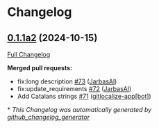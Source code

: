 # Changelog

## [0.1.1a2](https://github.com/OpenVoiceOS/skill-ovos-weather/tree/0.1.1a2) (2024-10-15)

[Full Changelog](https://github.com/OpenVoiceOS/skill-ovos-weather/compare/V0.0.1...0.1.1a2)

**Merged pull requests:**

- fix:long description [\#73](https://github.com/OpenVoiceOS/skill-ovos-weather/pull/73) ([JarbasAl](https://github.com/JarbasAl))
- fix:update\_requirements [\#72](https://github.com/OpenVoiceOS/skill-ovos-weather/pull/72) ([JarbasAl](https://github.com/JarbasAl))
- Add Catalans strings [\#71](https://github.com/OpenVoiceOS/skill-ovos-weather/pull/71) ([gitlocalize-app[bot]](https://github.com/apps/gitlocalize-app))



\* *This Changelog was automatically generated by [github_changelog_generator](https://github.com/github-changelog-generator/github-changelog-generator)*
